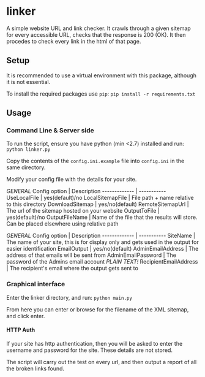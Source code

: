 # linker
A simple website URL and link checker. It crawls through a given sitemap for every accessible URL, checks that the response is 200 (OK). It then procedes to check every link in the html of that page. 


## Setup 

It is recommended to use a virtual environment with this package, although it is not essential.

To install the required packages use `pip`:
`pip install -r requirements.txt`

## Usage
### Command Line & Server side
To run the script, ensure you have python (min <2.7) installed and run:
`python linker.py`

Copy the contents of the `config.ini.example` file into `config.ini` in the same directory. 

Modify your config file with the details for your site. 

*GENERAL*
Config option | Description
------------- | -----------
UseLocalFile  | yes(default)/no
LocalSitemapFile | File path + name relative to this directory
DownloadSitemap | yes/no(default)
RemoteSitemapUrl | The url of the sitemap hosted on your website
OutputToFile | yes(default)/no
OutputFileName | Name of the file that the results will store. Can be placed elsewhere using relative path

*GENERAL*
Config option | Description
------------- | -----------
SiteName      | The name of your site, this is for display only and gets used in the output for easier identification
EmailOutput | yes/no(default)
AdminEmailAddress | The address of that emails will be sent from
AdminEmailPassword | The password of the Admins email account *PLAIN TEXT!*
RecipientEmailAddress | The recipient's email where the output gets sent to

### Graphical interface
Enter the linker directory, and run:
`python main.py`

From here you can enter or browse for the filename of the XML sitemap, and click enter. 

#### HTTP Auth
If your site has http authentication, then you will be asked to enter the username and password for the site. These details are not stored. 

The script will carry out the test on every url, and then output a report of all the broken links found.
